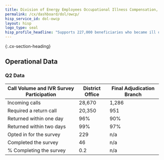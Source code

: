 ```yaml
---
title: Division of Energy Employees Occupational Illness Compensation, Office of Worker Compensation Programs - Department of Labor - CX CAP Goal Dashboard
permalink: /cx/dashboard/dol/owcp/
hisp_service_id: dol-owcp
layout: hisp
logo_type: seal
hisp_profile_headline: "Supports 227,000 beneficiaries who became ill or injured on the job"
---
```



{:.cx-section-heading}
## Operational Data

### Q2 Data

| Call Volume and IVR Survey Participation | District Office | Final Adjudication Branch |
|------------------------------------------|-----------------|---------------------------|
| Incoming calls                           | 28,670          | 1,286                     |
| Required a return call                   | 20,350          | 951                       |
| Returned within one day                  | 96%             | 90%                       |
| Returned within two days                 | 99%             | 97%                       |
| Opted in for the survey                  | 229             | n/a                       |
| Completed the survey                     | 46              | n/a                       |
| % Completing the survey                  | 0.2             | n/a                       |

